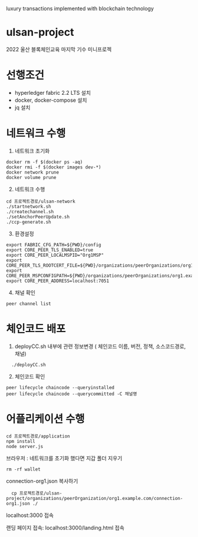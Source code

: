 luxury transactions implemented with blockchain technology

# ulsan-project
2022 울산 블록체인교육 마지막 기수 미니프로젝

# 선행조건
  - hyperledger fabric 2.2 LTS 설치
  - docker, docker-compose 설치
  - jq 설치

# 네트워크 수행
  1. 네트워크 초기화 
```
docker rm -f $(docker ps -aq)
docker rmi -f $(docker images dev-*)
docker network prune
docker volume prune
```
  2. 네트워크 수행
```
cd 프로젝트경로/ulsan-network
./startnetwork.sh
./createchannel.sh
./setAnchorPeerUpdate.sh
./ccp-generate.sh
```
  3. 환경설정
```
export FABRIC_CFG_PATH=${PWD}/config
export CORE_PEER_TLS_ENABLED=true
export CORE_PEER_LOCALMSPID="Org1MSP"
export CORE_PEER_TLS_ROOTCERT_FILE=${PWD}/organizations/peerOrganizations/org1.example.com/peers/peer0.org1.example.com/tls/ca.crt
export CORE_PEER_MSPCONFIGPATH=${PWD}/organizations/peerOrganizations/org1.example.com/users/Admin@org1.example.com/msp
export CORE_PEER_ADDRESS=localhost:7051
```
  4. 채널 확인
```
peer channel list
```

# 체인코드 배포
  1. deployCC.sh 내부에 관련 정보변경 ( 체인코드 이름, 버전, 정책, 소스코드경로, 채널)
```
  ./deployCC.sh
```
  2. 체인코드 확인
```
peer lifecycle chaincode --queryinstalled
peer lifecycle chaincode --querycommitted -C 채널명
```
# 어플리케이션 수행
```
cd 프로젝트경로/application
npm install
node server.js
```
브라우저 : 
  네트워크를 초기화 했다면 
  지갑 폴더 지우기
```
rm -rf wallet
```
  connection-org1.json 복사하기
```
  cp 프로젝트경로/ulsan-project/organizations/peerOrganization/org1.example.com/connection-org1.json ./
```

  localhost:3000 접속
  
  랜딩 페이지 접속: localhost:3000/landing.html 접속
